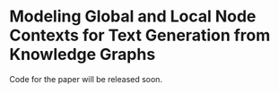 # Modeling Global and Local Node Contexts for Text Generation from Knowledge Graphs

Code for the paper will be released soon.
